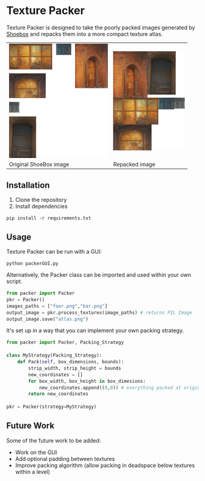 # Texture Packer

Texture Packer is designed to take the poorly packed images generated by [Shoebox](https://renderhjs.net/shoebox/) and repacks them into a more compact texture atlas.


<table>
    <tr>
        <td><img src="images\test_3\input.png" alt="ShoeBox Texture Atlas" height="300"/></td>
        <td><img src="images\test_3\result_NFDH.png" alt="ShoeBox Texture Atlas" height="260"/></td>
    </tr>
    <tr>
        <td>Original ShoeBox image</td>
        <td>Repacked image</td>
    </tr>
</table>




## Installation
1. Clone the repository
2. Install dependencies
```shell
pip install -r requirements.txt
```

## Usage
Texture Packer can be run with a GUI:
```shell
python packerGUI.py
```
Alternatively, the Packer class can be imported and used within your own script.
```python
from packer import Packer
pkr = Packer()
images_paths = ["foor.png","bar.png"]
output_image = pkr.process_textures(image_paths) # returns PIL Image
output_image.save("atlas.png")
```
It's set up in a way that you can implement your own packing strategy.
```python
from packer import Packer, Packing_Strategy

class MyStrategy(Packing_Strategy):
    def Pack(self, box_dimensions, bounds):
        strip_width, strip_height = bounds
        new_coordinates = []
        for box_width, box_height in box_dimesions:
            new_coordinates.append((0,0)) # everything packed at origin
        return new_coordinates

pkr = Packer(strategy=MyStrategy)
```

## Future Work
Some of the future work to be added:
 - Work on the GUI
 - Add optional padding between textures
 - Improve packing algorithm (allow packing in deadspace below textures within a level)